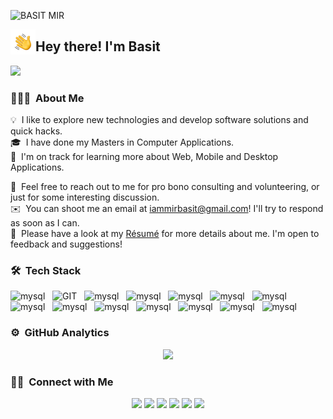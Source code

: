![BASIT MIR](https://raw.githubusercontent.com/AVS1508/AVS1508/master/assets/Aditya%20Vikram%20Singh%20Ban.jpg)

<img alt="Night Coding" src="./Hand%20Wave.gif" width='40' align="left"/><h2>Hey there! I'm Basit</h2><span align="right">![](https://visitor-badge.glitch.me/badge?page_id=basitmir)</span>

<!-- ## 👋 &nbsp;Hey there! I'm Basit -->

### 👨🏻‍💻 &nbsp;About Me 

💡  &nbsp;I like to explore new technologies and develop software solutions and quick hacks.\
🎓 &nbsp;I have done my Masters in Computer Applications.\
🌱 &nbsp;I'm on track for learning more about Web, Mobile and Desktop Applications.
<!--✍️ &nbsp;In my free time, I pursue Graphic Design and Blog Writing as hobbies/side hustles.\ -->
💬 &nbsp;Feel free to reach out to me for pro bono consulting and volunteering, or just for some interesting discussion.\
✉️ &nbsp;You can shoot me an email at iammirbasit@gmail.com! I'll try to respond as soon as I can.\
📄 &nbsp;Please have a look at my [Résumé](https://www.basir.com/resume.html) for more details about me. I'm open to feedback and suggestions!

<!--<img alt="Night Coding" src="https://raw.githubusercontent.com/AVS1508/AVS1508/master/assets/Night-Coding.gif" align="right"/> -->
<!--<img alt="Night Coding" src="https://camo.githubusercontent.com/992babdffd8c74a1502de375fbdf7e4d54773242/68747470733a2f2f6d656469612e67697068792e636f6d2f6d656469612f53576f536b4e36447854737a71494b4571762f67697068792e676966" align="right" height="200" width="300"/>-->
### 🛠 &nbsp;Tech Stack

<p>
      <img src="https://www.vectorlogo.zone/logos/w3_html5/w3_html5-ar21.svg" alt="mysql" width="40" height="40"/>  &nbsp;
      <img src="https://www.vectorlogo.zone/logos/git-scm/git-scm-ar21.svg" alt="GIT" width="40" height="40"/>  &nbsp;
      <img src="https://www.vectorlogo.zone/logos/mysql/mysql-ar21.svg" alt="mysql" width="40" height="40"/>  &nbsp;
      <img src="https://www.vectorlogo.zone/logos/netlifyapp_watercss/netlifyapp_watercss-ar21.svg" alt="mysql" width="40" height="40"/>  &nbsp;
       <img src="https://www.vectorlogo.zone/logos/reactjs/reactjs-ar21.svg" alt="mysql" width="40" height="40"/>  &nbsp;
      <img src="https://www.vectorlogo.zone/logos/electronjs/electronjs-ar21.svg" alt="mysql" width="40" height="40"/>  &nbsp;
      <img src="https://www.vectorlogo.zone/logos/javascript/javascript-ar21.svg" alt="mysql" width="40" height="40"/>  &nbsp
       <img src="https://www.vectorlogo.zone/logos/nodejs/nodejs-ar21.svg" alt="mysql" width="40" height="40"/>  &nbsp;
      <img src="https://www.vectorlogo.zone/logos/getbootstrap/getbootstrap-ar21.svg" alt="mysql" width="40" height="40"/>  &nbsp;
      <img src="https://www.vectorlogo.zone/logos/github/github-ar21.svg" alt="mysql" width="40" height="40"/>  &nbsp;
       <img src="https://www.vectorlogo.zone/logos/jquery/jquery-ar21.svg" alt="mysql" width="40" height="40"/>  &nbsp;
       <img src="https://www.vectorlogo.zone/logos/flutterio/flutterio-ar21.svg" alt="mysql" width="40" height="40"/>  &nbsp;
       <img src="https://www.vectorlogo.zone/logos/laravel/laravel-ar21.svg" alt="mysql" width="40" height="40"/>  &nbsp;
       <img src="https://www.vectorlogo.zone/logos/php/php-ar21.svg" alt="mysql" width="40" height="40"/>  &nbsp;
</p>
   <!--    ![C](https://img.shields.io/badge/-C-05122A?style=flat&logo=C&logoColor=A8B9CC)&nbsp;
      ![C++](https://img.shields.io/badge/-C++-05122A?style=flat&logo=C%2B%2B&logoColor=00599C)&nbsp;
      ![Redux](https://img.shields.io/badge/-Redux-764ABC?style=flat&logo=redux&logoColor=white)&nbsp; -->

### ⚙️ &nbsp;GitHub Analytics

<p align="center">
  <img height="180em" src="https://github-readme-stats-eight-theta.vercel.app/api?username=basitmir&show_icons=true&theme=dark&include_all_commits=true&count_private=true"/>
</p>

### 🤝🏻 &nbsp;Connect with Me

<p align="center">
<a href="https://basitmir.github.io/"><img src="https://img.shields.io/badge/-basitmir.github.io-3423A6?style=flat&logo=Google-Chrome&logoColor=white"/></a>
<a href="https://in.linkedin.com/in/basitmir"><img src="https://img.shields.io/badge/-Basit%20Mir-0077B5?style=flat&logo=Linkedin&logoColor=white"/></a>
<a href="mailto:iammirbasit@gmail.com"><img src="https://img.shields.io/badge/-iammirbasit@gmail.com-D14836?style=flat&logo=Gmail&logoColor=white"/></a>
<a href="https://www.instagram.com/basit_mir/"><img src="https://img.shields.io/badge/-@basit_mir-E4405F?style=flat&logo=Instagram&logoColor=white"/></a>
<a href="https://www.facebook.com/basit.mir.9"><img src="https://img.shields.io/badge/-@basit.mir.9-1877F2?style=flat&logo=Facebook&logoColor=white"/></a>
<a href="https://twitter.com/iambasitmir"><img src="https://img.shields.io/badge/-@iambasitmir-1769FF?style=flat&logo=Twitter&logoColor=white"/></a>
</p>
